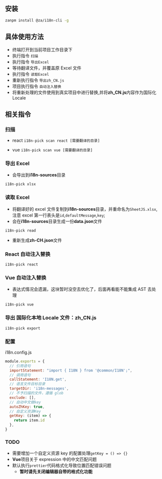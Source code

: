 ## 安装

```bash
zanpm install @za/i18n-cli -g
```

## 具体使用方法

- 终端打开到当前项目工作目录下
- 执行指令 `扫描`
- 执行指令 `导出Excel`
- 等待翻译文件，并覆盖原 Excel 文件
- 执行指令 `读取Excel`
- 重新执行指令 `导出zh_CN.js`
- 项目执行指令 `自动注入替换`
- 将重新处理的文件使用到真实项目中进行替换,并将**zh_CN.js**内容作为国际化 Locale

## 相关指令

### 扫描

- react
  `i18n-pick scan react [需要翻译的目录]`

- vue
  `i18n-pick scan vue [需要翻译的目录]`

### 导出 Excel

- 会导出到**i18n-sources**目录

`i18n-pick xlsx`

### 读取 Excel

- 将翻译好的 excel 文件复制到**i18n-sources**目录，并重命名为`SheetJS.xlsx`,注意 excel 第一行表头是`id`,`defaultMessage`,`key`;
- 会在**i18n-sources**目录生成一份**data.json**文件

`i18n-pick read`

- 重新生成**zh-CH.json**文件

### React 自动注入替换

`i18n-pick react`

### Vue 自动注入替换

- 表达式情况会遗漏，这块暂时没空去优化了，后面再看能不能集成 AST 去处理

`i18n-pick vue`

### 导出 国际化本地 Locale 文件：zh_CN.js

`i18n-pick export`

### 配置

i18n.config.js

```js
module.exports = {
  // 引用语句
  importStatement: "import { I18N } from '@common/I18N';",
  // 调用语句
  callStatement: 'I18N.get',
  // 语言文件目标目录
  targetDir: 'i18n-messages',
  // 不予扫描的文件，遵循 glob
  exclude: [],
  // 自动中文做key
  autoZhKey: true,
  // 自定义资源Key
  getKey: (item) => {
    return item.id
  },
}
```

### TODO

- 需要增加一个自定义资源 key 的配置处理`getKey = () => {}`
- **Vue**项目关于 expression 中的中文匹配问题
- 默认执行`prettier`代码格式化导致位置匹配错误问题
  - **暂时请先关闭编辑器自带的格式化功能**
